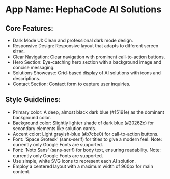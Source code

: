 # **App Name**: HephaCode AI Solutions

## Core Features:

- Dark Mode UI: Clean and professional dark mode design.
- Responsive Design: Responsive layout that adapts to different screen sizes.
- Clear Navigation: Clear navigation with prominent call-to-action buttons.
- Hero Section: Eye-catching hero section with a background image and concise messaging.
- Solutions Showcase: Grid-based display of AI solutions with icons and descriptions.
- Contact Section: Contact form to capture user inquiries.

## Style Guidelines:

- Primary color: A deep, almost black dark blue (#15191e) as the dominant background color.
- Background color: Slightly lighter shade of dark blue (#20262c) for secondary elements like solution cards.
- Accent color: Light grayish-blue (#b7cbe0) for call-to-action buttons.
- Font: 'Space Grotesk' (sans-serif) for titles to give a modern feel. Note: currently only Google Fonts are supported.
- Font: 'Noto Sans' (sans-serif) for body text, ensuring readability. Note: currently only Google Fonts are supported.
- Use simple, white SVG icons to represent each AI solution.
- Employ a centered layout with a maximum width of 960px for main content.